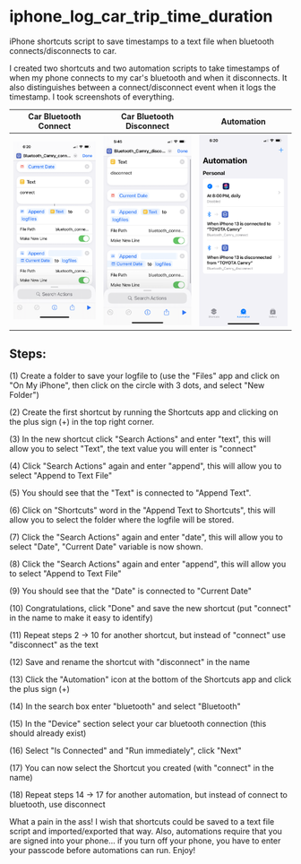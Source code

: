 # iphone_log_car_trip_time_duration
iPhone shortcuts script to save timestamps to a text file when bluetooth connects/disconnects to car.

I created two shortcuts and two automation scripts to take timestamps of when my phone connects to my car's bluetooth and when it disconnects. It also distinguishes between a connect/disconnect event when it logs the timestamp. I took screenshots of everything.

Car Bluetooth Connect      |  Car Bluetooth Disconnect | Automation
:-------------------------:|:-------------------------:|:-------------------------:
![picture](https://github.com/charkster/iphone_log_car_trip_time_duration/blob/main/Bluetooth_Camry_connect_shortcut.PNG)  |  ![picture](https://github.com/charkster/iphone_log_car_trip_time_duration/blob/main/Bluetooth_Camry_disconnect_shortcut.PNG) | ![picture](https://github.com/charkster/iphone_log_car_trip_time_duration/blob/main/bluetooth_automation.PNG)

## Steps:

(1) Create a folder to save your logfile to (use the "Files" app and click on "On My iPhone", then click on the circle with 3 dots, and select "New Folder")

(2) Create the first shortcut by running the Shortcuts app and clicking on the plus sign (+) in the top right corner.

(3) In the new shortcut click "Search Actions" and enter "text", this will allow you to select "Text", the text value you will enter is "connect"

(4) Click "Search Actions" again and enter "append", this will allow you to select "Append to Text File"

(5) You should see that the "Text" is connected to "Append Text".

(6) Click on "Shortcuts" word in the "Append Text to Shortcuts", this will allow you to select the folder where the logfile will be stored.

(7) Click the "Search Actions" again and enter "date", this will allow you to select "Date", "Current Date" variable is now shown.

(8) Click the "Search Actions" again and enter "append", this will allow you to select "Append to Text File"

(9) You should see that the "Date" is connected to "Current Date"

(10) Congratulations, click "Done" and save the new shortcut (put "connect" in the name to make it easy to identify)

(11) Repeat steps 2 -> 10 for another shortcut, but instead of "connect" use "disconnect" as the text

(12) Save and rename the shortcut with "disconnect" in the name

(13) Click the "Automation" icon at the bottom of the Shortcuts app and click the plus sign (+)

(14) In the search box enter "bluetooth" and select "Bluetooth"

(15) In the "Device" section select your car bluetooth connection (this should already exist)

(16) Select "Is Connected" and "Run immediately", click "Next"

(17) You can now select the Shortcut you created (with "connect" in the name)

(18) Repeat steps 14 -> 17 for another automation, but instead of connect to bluetooth, use disconnect

What a pain in the ass! I wish that shortcuts could be saved to a text file script and imported/exported that way.
Also, automations require that you are signed into your phone... if you turn off your phone, you have to enter your passcode before automations can run.
Enjoy!
